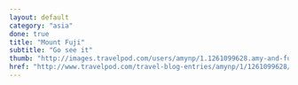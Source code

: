 ```yaml
---
layout: default
category: "asia"
done: true
title: "Mount Fuji"
subtitle: "Go see it"
thumb: "http://images.travelpod.com/users/amynp/1.1261099628.amy-and-fuji.jpg"
href: "http://www.travelpod.com/travel-blog-entries/amynp/1/1261099628/tpod.html"
---
```

